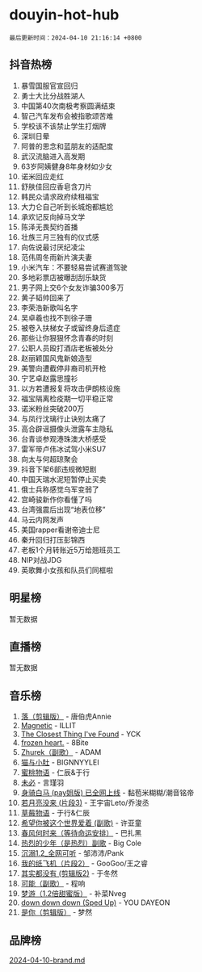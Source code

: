 # douyin-hot-hub

`最后更新时间：2024-04-10 21:16:14 +0800`

## 抖音热榜

1. 暴雪国服官宣回归
1. 勇士大比分战胜湖人
1. 中国第40次南极考察圆满结束
1. 智己汽车发布会被指歌颂苦难
1. 学校该不该禁止学生打烟牌
1. 深圳日晕
1. 阿普的思念和蓝朋友的适配度
1. 武汉流脑进入高发期
1. 63岁阿姨健身8年身材如少女
1. 诺米回应走红
1. 舒肤佳回应香皂含刀片
1. 韩民众请求政府续租福宝
1. 大力仑自己听到长城炮都尴尬
1. 承欢记反向掉马文学
1. 陈泽无畏契约首播
1. 壮族三月三独有的仪式感
1. 向佐说最讨厌纪凌尘
1. 范伟周冬雨新片演夫妻
1. 小米汽车：不要轻易尝试赛道驾驶
1. 多地彩票店被曝刮刮乐缺货
1. 男子网上交6个女友诈骗300多万
1. 黄子韬帅回来了
1. 李荣浩新歌叫名字
1. 吴卓羲也找不到徐子珊
1. 被卷入扶梯女子或留终身后遗症
1. 那些让你狠狠怀念青春的时刻
1. 公职人员殴打酒店老板被处分
1. 赵丽颖国风鬼新娘造型
1. 美警向遭截停非裔司机开枪
1. 宁艺卓赵露思撞衫
1. 以方若遭报复将攻击伊朗核设施
1. 福宝隔离检疫期一切平稳正常
1. 诺米粉丝突破200万
1. 与凤行沈璃行止诀别太痛了
1. 高合辟谣摄像头泄露车主隐私
1. 台青谈参观港珠澳大桥感受
1. 雷军带卢伟冰试驾小米SU7
1. 向太与何超琼聚会
1. 抖音下架6部违规微短剧
1. 中国天瑞水泥短暂停止买卖
1. 俄士兵称感觉乌军变弱了
1. 宫崎骏新作你看懂了吗
1. 台湾强震后出现“地表位移”
1. 马云内网发声
1. 美国rapper看谢帝迪士尼
1. 秦升回归打压彭锦西
1. 老板1个月转账近5万给翘班员工
1. NIP对战JDG
1. 英歌舞小女孩和队员们同框啦

## 明星榜

暂无数据

## 直播榜

暂无数据

## 音乐榜

1. [落（剪辑版）](https://sf3-cdn-tos.douyinstatic.com/obj/tos-cn-ve-2774/o0h6HvN1BBbli9LtU3i5fQIleBQMF5Cg4TZmmC) - 唐伯虎Annie
1. [Magnetic](https://sf3-cdn-tos.douyinstatic.com/obj/tos-cn-ve-2774/oAQCYdBNZfLACGDmVFAsfAtpy32tqErgQ3XgBN) - ILLIT
1. [The Closest Thing I've Found](https://sf5-hl-cdn-tos.douyinstatic.com/obj/tos-cn-ve-2774/514ab5d9146f4d2ca454b7adff8e5e4d) - YCK
1. [frozen heart.](https://sf5-hl-cdn-tos.douyinstatic.com/obj/tos-cn-ve-2774/oIIWJfyjIACZA9zQMtnJ6hQQhFC4vhCupoRBsO) - 8Bite
1. [Zhurek（副歌）](https://sf5-hl-cdn-tos.douyinstatic.com/obj/tos-cn-ve-2774/ooQm8FBZQDlf0btEYgVpCcSCQfrdJGBEKZYBGS) - ADAM
1. [猫与小肚](https://sf5-hl-cdn-tos.douyinstatic.com/obj/tos-cn-ve-2774/osZeoClMECgK8DYl6VebABgbchEtPYQjZEnRtd) - BIGNNYYLEI
1. [蜜桃物语](https://sf5-hl-cdn-tos.douyinstatic.com/obj/tos-cn-ve-2774/oIhOSCZtIACtYU4XQkngiW9kCBfVD1Fz9IYeqL) - 仁辰&于行
1. [未必](https://sf5-hl-cdn-tos.douyinstatic.com/obj/tos-cn-ve-2774/ogntQMFnKQDZUgTCYuJgfLEtleYZZFxBQqhhFB) - 言瑾羽
1. [身骑白马 (pay姐版) 已全网上线](https://sf5-hl-cdn-tos.douyinstatic.com/obj/tos-cn-ve-2774/oQLO5ZgLsFkaDhdIIveF2zUCgfweY0gWaH4AQG) - 黏苞米糊糊/潮音铭帝
1. [若月亮没来 (片段3)](https://sf27-cdn-tos.douyinstatic.com/obj/tos-cn-ve-2774/okfyEUsGW1B1ovJi5JiN9IjvAT2lMwA054GoEB) - 王宇宙Leto/乔浚丞
1. [草莓物语](https://sf3-cdn-tos.douyinstatic.com/obj/tos-cn-ve-2774/okynhJ7jEAIIZBfsLgYMEI8QC3WbQNN66RKzhT) - 于行&仁辰
1. [希望你被这个世界爱着 (副歌)](https://sf5-hl-cdn-tos.douyinstatic.com/obj/tos-cn-ve-2774/oUHCmWQfZlE3QQBKBeD8rCFLpJzPgCpImhsxMt) - 许亚童
1. [春风何时来（等待命运安排）](https://sf3-cdn-tos.douyinstatic.com/obj/tos-cn-ve-2774/oICBNbD3gelMfB4WgiD1KI2jQtXZE2FgHLwtsl) - 巴扎黑
1. [热烈的少年（是热烈）副歌](https://sf3-cdn-tos.douyinstatic.com/obj/tos-cn-ve-2774/owVNI0CLDAUMtSz6TEYvfFBFL4UDFFhLfgK8fa) - Big Cole
1. [沉溺1.2_全网可听](https://sf6-cdn-tos.douyinstatic.com/obj/tos-cn-ve-2774/ok2QoiBqsWAX9McZmWiI9gAB0EzwD4Xj6yfmtH) - 邹沛沛/Pank
1. [我的纸飞机（片段2）](https://sf5-hl-cdn-tos.douyinstatic.com/obj/tos-cn-ve-2774/oM2ZrKcg2CD5AeRB2gkeXOFB1IxAGJdZPazYHf) - GooGoo/王之睿
1. [其实都没有 (剪辑版2)](https://sf5-hl-cdn-tos.douyinstatic.com/obj/tos-cn-ve-2774/oEBNQenHZtBhxYjGgUDQk0BCHTigQafgFlbQ7k) - 于冬然
1. [可能（副歌）](https://sf5-hl-cdn-tos.douyinstatic.com/obj/tos-cn-ve-2774/cde1731888894259b333569393c2fb51) - 程响
1. [梦游（1.2倍甜蜜版）](https://sf5-hl-cdn-tos.douyinstatic.com/obj/tos-cn-ve-2774/o4gyAUm8hwufoEABmwVIiQtHsFuGzAEEWtNMzo) - 补菜Nveg
1. [down down down (Sped Up)](https://sf5-hl-cdn-tos.douyinstatic.com/obj/tos-cn-ve-2774/ow80iABiXIO9DsFwK6WeZKMaJRi3BPJAotDy8m) - YOU DAYEON
1. [是你（剪辑版）](https://sf3-cdn-tos.douyinstatic.com/obj/tos-cn-ve-2774/46019dae783c4c969944217fe1cfafc4) - 梦然

## 品牌榜

[2024-04-10-brand.md](2024-04-10-brand.md)
